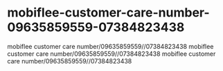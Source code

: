 # mobiflee-customer-care-number-09635859559-07384823438
mobiflee customer care number/09635859559//07384823438 mobiflee customer care number/09635859559//07384823438 mobiflee customer care number/09635859559//07384823438
